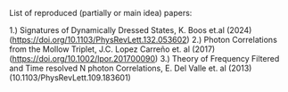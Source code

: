 List of reproduced (partially or main idea) papers:

1.) Signatures of Dynamically Dressed States, K. Boos et.al (2024) (https://doi.org/10.1103/PhysRevLett.132.053602)
2.) Photon Correlations from the Mollow Triplet, J.C. Lopez Carreño et. al (2017) (https://doi.org/10.1002/lpor.201700090)
3.) Theory of Frequency Filtered and Time resolved N photon Correlations, E. Del Valle et. al (2013) (10.1103/PhysRevLett.109.183601)
